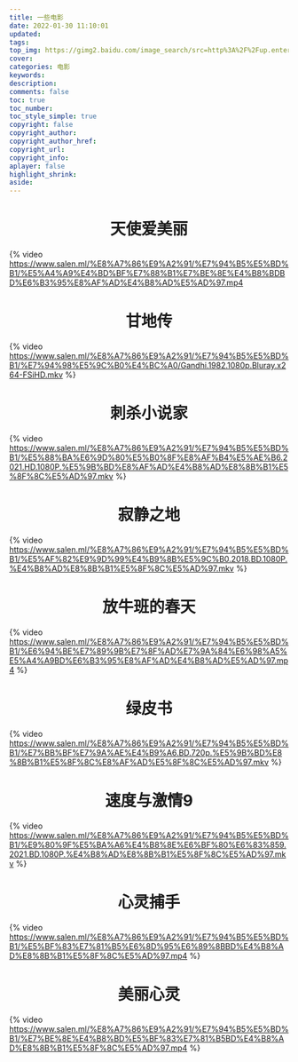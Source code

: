```yaml
---
title: 一些电影
date: 2022-01-30 11:10:01
updated:
tags: 
top_img: https://gimg2.baidu.com/image_search/src=http%3A%2F%2Fup.enterdesk.com%2Fedpic_source%2Fc2%2F7d%2F5d%2Fc27d5dafe3c8a2527c715bddad97d0ca.jpg&refer=http%3A%2F%2Fup.enterdesk.com&app=2002&size=f9999,10000&q=a80&n=0&g=0n&fmt=jpeg?sec=1646137990&t=4d7e8ff4d8387a09775d7a8e1d854be2
cover: 
categories: 电影
keywords:
description:
comments: false
toc: true
toc_number:
toc_style_simple: true
copyright: false
copyright_author:
copyright_author_href:
copyright_url:
copyright_info:
aplayer: false
highlight_shrink:
aside:
---
```

 
# <center>天使爱美丽</center>
{% video https://www.salen.ml/%E8%A7%86%E9%A2%91/%E7%94%B5%E5%BD%B1/%E5%A4%A9%E4%BD%BF%E7%88%B1%E7%BE%8E%E4%B8%BDBD%E6%B3%95%E8%AF%AD%E4%B8%AD%E5%AD%97.mp4
 
# <center>甘地传</center>
{% video https://www.salen.ml/%E8%A7%86%E9%A2%91/%E7%94%B5%E5%BD%B1/%E7%94%98%E5%9C%B0%E4%BC%A0/Gandhi.1982.1080p.Bluray.x264-FSiHD.mkv %}
 
# <center>刺杀小说家</center>
{% video https://www.salen.ml/%E8%A7%86%E9%A2%91/%E7%94%B5%E5%BD%B1/%E5%88%BA%E6%9D%80%E5%B0%8F%E8%AF%B4%E5%AE%B6.2021.HD.1080P.%E5%9B%BD%E8%AF%AD%E4%B8%AD%E8%8B%B1%E5%8F%8C%E5%AD%97.mkv %}
 
# <center>寂静之地</center>
{% video https://www.salen.ml/%E8%A7%86%E9%A2%91/%E7%94%B5%E5%BD%B1/%E5%AF%82%E9%9D%99%E4%B9%8B%E5%9C%B0.2018.BD.1080P.%E4%B8%AD%E8%8B%B1%E5%8F%8C%E5%AD%97.mkv %}
 
# <center>放牛班的春天</center>
{% video https://www.salen.ml/%E8%A7%86%E9%A2%91/%E7%94%B5%E5%BD%B1/%E6%94%BE%E7%89%9B%E7%8F%AD%E7%9A%84%E6%98%A5%E5%A4%A9BD%E6%B3%95%E8%AF%AD%E4%B8%AD%E5%AD%97.mp4 %}
 
# <center>绿皮书</center>
{% video https://www.salen.ml/%E8%A7%86%E9%A2%91/%E7%94%B5%E5%BD%B1/%E7%BB%BF%E7%9A%AE%E4%B9%A6.BD.720p.%E5%9B%BD%E8%8B%B1%E5%8F%8C%E8%AF%AD%E5%8F%8C%E5%AD%97.mkv %}
 
# <center>速度与激情9</center>
{% video https://www.salen.ml/%E8%A7%86%E9%A2%91/%E7%94%B5%E5%BD%B1/%E9%80%9F%E5%BA%A6%E4%B8%8E%E6%BF%80%E6%83%859.2021.BD.1080P.%E4%B8%AD%E8%8B%B1%E5%8F%8C%E5%AD%97.mkv %}
 
# <center>心灵捕手</center>
{% video https://www.salen.ml/%E8%A7%86%E9%A2%91/%E7%94%B5%E5%BD%B1/%E5%BF%83%E7%81%B5%E6%8D%95%E6%89%8BBD%E4%B8%AD%E8%8B%B1%E5%8F%8C%E5%AD%97.mp4 %}
 
# <center>美丽心灵</center>
{% video https://www.salen.ml/%E8%A7%86%E9%A2%91/%E7%94%B5%E5%BD%B1/%E7%BE%8E%E4%B8%BD%E5%BF%83%E7%81%B5BD%E4%B8%AD%E8%8B%B1%E5%8F%8C%E5%AD%97.mp4 %}
